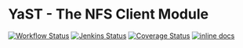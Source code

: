 # YaST - The NFS Client Module #

[![Workflow Status](https://github.com/yast/yast-nfs-client/workflows/CI/badge.svg?branch=master)](
https://github.com/yast/yast-nfs-client/actions?query=branch%3Amaster)
[![Jenkins Status](https://ci.opensuse.org/buildStatus/icon?job=yast-yast-nfs-client-master)](
https://ci.opensuse.org/view/Yast/job/yast-yast-nfs-client-master/)
[![Coverage Status](https://img.shields.io/coveralls/yast/yast-nfs-client.svg)](https://coveralls.io/r/yast/yast-nfs-client?branch=master)
[![inline docs](http://inch-ci.org/github/yast/yast-nfs-client.svg?branch=master)](http://inch-ci.org/github/yast/yast-nfs-client)
